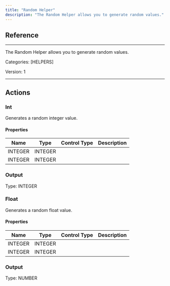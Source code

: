 ```yaml
---
title: "Random Helper"
description: "The Random Helper allows you to generate random values."
---
```

## Reference
<hr />

The Random Helper allows you to generate random values.


Categories: [HELPERS]


Version: 1

<hr />






## Actions


### Int
Generates a random integer value.

#### Properties

|      Name      |     Type     |     Control Type     |     Description     |
|:--------------:|:------------:|:--------------------:|:-------------------:|
| INTEGER | INTEGER  |
| INTEGER | INTEGER  |


### Output



Type: INTEGER







### Float
Generates a random float value.

#### Properties

|      Name      |     Type     |     Control Type     |     Description     |
|:--------------:|:------------:|:--------------------:|:-------------------:|
| INTEGER | INTEGER  |
| INTEGER | INTEGER  |


### Output



Type: NUMBER







